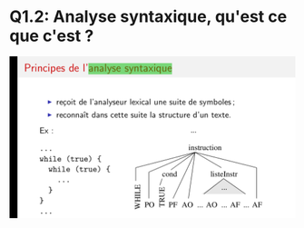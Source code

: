 Q1.2: Analyse syntaxique, qu'est ce que c'est ?
===============================================

![analyse_syntaxique_01](../images/analyse_syntaxique_01.png)
